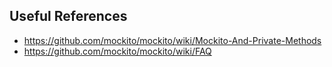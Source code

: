 ## Useful References

- https://github.com/mockito/mockito/wiki/Mockito-And-Private-Methods
- https://github.com/mockito/mockito/wiki/FAQ
